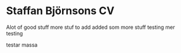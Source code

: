 # Staffan Björnsons CV
Alot of good stuff more stuf to add
added som more stuff 
testing
mer testing

testar massa

